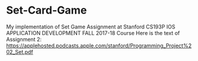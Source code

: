 # Set-Card-Game
My implementation of Set Game Assignment at Stanford CS193P IOS APPLICATION DEVELOPMENT FALL 2017-18 Course
Here is the text of Assignment 2: https://applehosted.podcasts.apple.com/stanford/Programming_Project%202_Set.pdf
